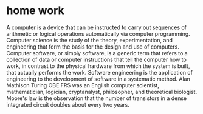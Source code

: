 # home work
A computer is a device that can be instructed to carry out sequences of arithmetic or logical operations automatically via computer programming.
Computer science is the study of the theory, experimentation, and engineering that form the basis for the design and use of computers.
Computer software, or simply software, is a generic term that refers to a collection of data or computer instructions that tell the computer how to work, in contrast to the physical hardware from which the system is built, that actually performs the work.
Software engineering is the application of engineering to the development of software in a systematic method.
Alan Mathison Turing OBE FRS was an English computer scientist, mathematician, logician, cryptanalyst, philosopher, and theoretical biologist.
Moore's law is the observation that the number of transistors in a dense integrated circuit doubles about every two years. 